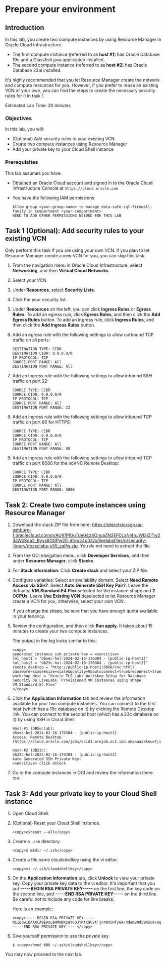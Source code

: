 # Prepare your environment

## Introduction

In this lab, you create two compute instances by using Resource Manager in Oracle Cloud Infrastructure. 

- The first compute instance (referred to as **host #1**) has Oracle Database 19c and a Glassfish java application installed.
- The second compute instance (referred to as **host #2**) has Oracle Database 23ai installed.

It's highly recommended that you let Resource Manager create the network and compute resources for you. However, if you prefer to reuse an existing VCN of your own, you can find the steps to create the necessary security rules for it in task 1. 

Estimated Lab Time: 20 minutes

### Objectives

In this lab, you will:

- (Optional) Add security rules to your existing VCN
- Create two compute instances using Resource Manager
- Add your private key to your Cloud Shell instance

### Prerequisites

This lab assumes you have:

- Obtained an Oracle Cloud account and signed in to the Oracle Cloud Infrastructure Console at `https://cloud.oracle.com`
- You have the following IAM permissions:

    ```text
    Allow group <your-group-name> to manage data-safe-sql-firewall-family in compartment <your-compartment>
    NEED TO ADD OTHER PERMISSIONS NEEDED FOR THIS LAB
    ```



## Task 1 (Optional): Add security rules to your existing VCN

Only perform this task if you are using your own VCN. If you plan to let Resource Manager create a new VCN for you, you can skip this task.

1. From the navigation menu in Oracle Cloud Infrastructure, select **Networking**, and then **Virtual Cloud Networks**.

2. Select your VCN.

3. Under **Resources**, select **Security Lists**.

4. Click the your security list.

5. Under **Resources** on the left, you can click **Ingress Rules** or **Egress Rules**. To add an egress rule, click **Egress Rules**, and then click the **Add Egress Rules** button. To add an ingress rule, click **Ingress Rules**, and then click the **Add Ingress Rules** button.

6. Add an egress rule with the following settings to allow outbound TCP traffic on all ports:

    ```
    DESTINATION TYPE: CIDR
    DESTINATION CIDR: 0.0.0.0/0
    IP PROTOCOL: TCP
    SOURCE PORT RANGE: All
    DESTINATION PORT RANGE: All
    ```

7. Add an ingress rule with the following settings to allow inbound SSH traffic on port 22:

    ```
    SOURCE TYPE: CIDR
    SOURCE CIDR: 0.0.0.0/0
    IP PROTOCOL: TCP
    SOURCE PORT RANGE: All
    DESTINATION PORT RANGE: 22
    ```

8. Add an ingress rule with the following settings to allow inbound TCP traffic on port 80 for HTTPS:

    ```
    SOURCE TYPE: CIDR
    SOURCE CIDR: 0.0.0.0/0
    IP PROTOCOL: TCP
    SOURCE PORT RANGE: All
    DESTINATION PORT RANGE: 80
    ```


9. Add an ingress rule with the following settings to allow inbound TCP traffic on port 6080 for the noVNC Remote Desktop:

    ```
    SOURCE TYPE: CIDR
    SOURCE CIDR: 0.0.0.0/0
    IP PROTOCOL: TCP
    SOURCE PORT RANGE: All
    DESTINATION PORT RANGE: 6080
    ```


## Task 2: Create two compute instances using Resource Manager

1. Download the stack ZIP file from here: https://objectstorage.us-ashburn-1.oraclecloud.com/p/AUKfPIGuTde04z4OnuaZN2EP0LxNl4hJWI2jZiTw23aWzSoa2_Byvs8OGPw20-dt/n/c4u04/b/livelabsfiles/o/security-library/dbseclabs-v55_sqlfw.zip. You do not need to extract the file.

1. From the OCI navigation menu, click **Developer Services**, and then under **Resource Manager**, click **Stacks**.

2. For **Stack information**: Click **Create stack** and select your ZIP file.

3. Configure variables: Select an availability domain. Select **Need Remote Access via SSH?**. Select **Auto Generate SSH Key Pair?**. Leave the defaults: **VM.Standard.E4.Flex** selected for the instance shape and **2 OCPUs**. Leave **Use Existing VCN** deselected to let Resource Manager create a VCN for you; otherwise, select your own VCN.

   If you change the shape, be sure that you have enough quota available in your tenancy.

4. Review the configuration, and then click **Run apply**. It takes about 15 minutes to create your two compute instances.

    The output in the log looks similar to this:

    ```text
    <copy>
    generated_instance_ssh_private_key = <sensitive>
    hol_host1 = "dbsec-hol-2024-02-16-170304 - [public-ip-host1]"
    hol_host5 = "db23c-hol-2024-02-16-170304 - [public-ip-host2]"
    remote_desktop = "http://public-ip-host1:6080/vnc.html?password=xxx&resize=scale&quality=9&autoconnect=true&reconnect=true"
    workshop_desc = "Oracle TLS Labs Workshop Setup for Database Security on LiveLabs. Provisioned VM instances using shape VM.Standard.E4.Flex" 
    </copy>
    ```


5. Click the **Application Information** tab and review the information available for your two compute instances. You can connect to the first host (which has a 19c database on it) by clicking the Remote Desktop link. You can connect to the second host (which has a 23c database on it) by using SSH in Cloud Shell.

    ```text
    Host-#1 (DBSeclab):
    dbsec-hol-2024-02-16-170304 - [public-ip-host1]
    Access: Remote Desktop (https://cloud.oracle.com/jobs/ocid1.ormjob.oc1.iad.amaaaaaaknuwtjiak72pr6p24xlohulbc6tvqcbojbosv3bbwfw4kdhn3xva#)
    
    Host-#2 (DB23c):
    db23c-hol-2024-02-16-170304 - [public-ip-host2]
    Auto Generated SSH Private Key:
    <sensitive> click Unlock
    ```

6. Go to the compute instances in OCI and review the information there too.

## Task 3: Add your private key to your Cloud Shell instance

1. Open Cloud Shell. 

2. (Optional) Reset your Cloud Shell instance.

    ```text
    <copy>csreset --all</copy>
    ```

3. Create a `.ssh` directory.

    ```text
    <copy>$ mkdir ~/.ssh</copy>
    ```

4. Create a file name cloudshellkey using the vi editor.

    ```text
    <copy>vi ~/.ssh/cloudshellkey</copy>
    ```

5. On the **Application information** tab, click **Unlock** to view your private key. Copy your private key data to the vi editor. It's  important that you put **-----BEGIN RSA PRIVATE KEY-----** on the first line, the key code on the second line, and **-----END RSA PRIVATE KEY-----** on the third line. Be careful not to include any code for line breaks.

    Here is an example:

    ```text
    <copy>-----BEGIN RSA PRIVATE KEY-----
    MIIEowIBAAKCAQEAoLeHMmDKzeYdOJYKtxaGvtTjn40X5Hfy6A/Rdem90d59m5u0\nqSXmzGYqX1Yj1tgd6...AQj8uvBC7kW8Fstl
    -----END RSA PRIVATE KEY-----</copy>
    ```

6. Give yourself permission to use the private key.

    ```text
    $ <copy>chmod 600 ~/.ssh/cloudshellkey</copy>
    ```







You may now proceed to the next lab.






